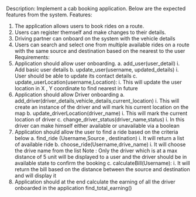 Description:
Implement a cab booking application. Below are the expected features from the system.
Features:
1. The application allows users to book rides on a route.
2. Users can register themself and make changes to their details.
3. Driving partner can onboard on the system with the vehicle details
4. Users can search and select one from multiple available rides on a route with the same
source and destination based on the nearest to the user
Requirements:
1. Application should allow user onboarding.
a. add_user(user_detail)
i. Add basic user details
b. update_user(username, updated_details)
i. User should be able to update its contact details
c. update_userLocation(username,Location):
i. This will update the user location in X , Y coordinate to find nearest in
future
2. Application should allow Driver onboarding
a. add_driver(driver_details,vehicle_details,current_location)
i. This will create an instance of the driver and will mark his current location
on the map
b. update_driverLocation(driver_name)
i. This will mark the current location of driver
c. change_driver_status(driver_name,status)
i. In this driver can make himself either available or unavailable via a
boolean
3. Application should allow the user to find a ride based on the criteria below
a. find_ride (Username,Source , destination)
i. It will return a list of available ride
b. choose_ride(Username,drive_name)
i. It will choose the drive name from the list
Note : Only the driver which is at a max distance of 5 unit will be displayed to a user and
the driver should be in available state to confirm the booking
c. calculateBill(Username):
i. It will return the bill based on the distance between the source and
destination and will display it
4. Application should at the end calculate the earning of all the driver onboarded in the
application find_total_earning()
